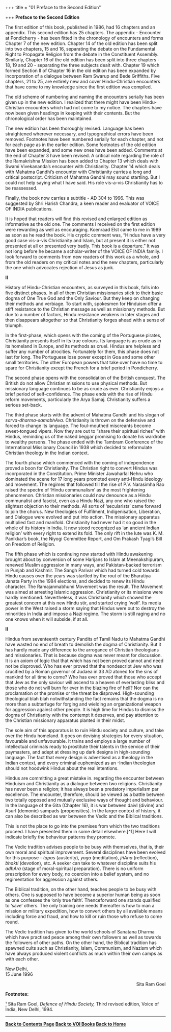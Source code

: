 +++
title = "01 Preface to the Second Edition"

+++
**Preface to the Second Edition**

The first edition of this book, published in 1986, had 16 chapters and an appendix. This second edition has 25 chapters. The appendix - Encounter at Pondicherry - has been fitted in the chronology of encounters and forms Chapter 7 of the new edition. Chapter 14 of the old edition has been split into two chapters, 15 and 16, separating the debate on the Fundamental Right to Propagate Religion from the debate in the Constituent Assembly. Similarly, Chapter 16 of the old edition has been split into three chapters - 18, 19 and 20 - separating the three subjects dealt with. Chapter 19 which formed Section II of Chapter 16 in the old edition has been expanded by incorporation of a dialogue between Ram Swarup and Bede Griffiths. Five chapters, 21 to 25, are entirely new and cover Hindu-Christian encounters that have come to my knowledge since the first edition was compiled.

The old scheme of numbering and naming the encounters serially has been given up in the new edition. I realized that there might have been Hindu-Christian encounters which had not come to my notice. The chapters have now been given headings in keeping with their contents. But the chronological order has been maintained.

The new edition has been thoroughly revised. Language has been straightened wherever necessary, and typographical errors have been removed. Footnotes have been numbered serially for each chapter, and not for each page as in the earlier edition. Some footnotes of the old edition have been expanded, and some new ones have been added. Comments at the end of Chapter 3 have been revised. A critical note regarding the role of the Ramakrishna Mission has been added to Chapter 13 which deals with Swami Vivekananda’s encounter with Christianity. Chapter 14 which deals with Mahatma Gandhi’s encounter with Christianity carries a long and critical postscript. Criticism of Mahatma Gandhi may sound startling. But I could not help saying what I have said. His role vis-a-vis Christianity has to be reassessed.

Finally, the book now carries a subtitle - AD 304 to 1996. This was suggested by Shri Harish Chandra, a keen reader and evaluator of VOICE OF INDIA publications.

It is hoped that readers will find this revised and enlarged edition as informative as the old one. The comments I received on the first edition were rewarding as well as encouraging. Koenraad Elst came to me in 1989 as soon as he read the book. His cryptic comment was, “Hindus have a very good case vis-a-vis Christianity and Islam, but at present it is either not presented at all or presented very badly. This book is a departure.” It was not long before he became a scholar-writer of the VOICE OF INDIA family. I look forward to comments from new readers of this work as a whole, and from the old readers on my critical notes and the new chapters, particularly the one which advocates rejection of Jesus as junk.  
 

**II**

History of Hindu-Christian encounters, as surveyed in this book, falls into five distinct phases. In all of them Christian missionaries stick to their basic dogma of One True God and the Only Saviour. But they keep on changing their methods and verbiage. To start with, spokesmen for Hinduism offer a stiff resistance to the Christian message as well as missionary methods. But due to a number of factors, Hindu resistance weakens in later stages and then disappears altogether so that Christianity forges ahead with a sense of triumph.

In the first-phase, which opens with the coming of the Portuguese pirates, Christianity presents itself in its true colours. Its language is as crude as in its homeland in Europe, and its methods as cruel. Hindus are helpless and suffer any number of atrocities. Fortunately for them, this phase does not last for long. The Portuguese lose power except in Goa and some other small territories. The other European powers that take over have no time to spare for Christianity except the French for a brief period in Pondicherry.

The second phase opens with the consolidation of the British conquest. The British do not allow Christian missions to use physical methods. But missionary language continues to be as crude as ever. Christianity enjoys a brief period of self-confidence. The phase ends with the rise of Hindu reform movements, particularly the Arya Samaj. Christianity suffers a serious set-back.

The third phase starts with the advent of Mahatma Gandhi and his slogan of *sarva-dharma-samabhAva*. Christianity is thrown on the defensive and forced to change its language. The foul-mouthed miscreants become sweet-tongued vipers. Now they are out to “share their spiritual riches” with Hindus, reminding us of the naked beggar promising to donate his wardrobe to wealthy persons. The phase ended with the Tambram Conference of the International Missionary Council in 1938 which decided to reformulate Christian theology in the Indian context.

The fourth phase which commenced with the coming of independence proved a boon for Christianity. The Christian right to convert Hindus was incorporated in the Constitution. Prime Minister Jawaharlal Nehru who dominated the scene for 17 long years promoted every anti-Hindu ideology and movement. The regimes that followed till the rise of P.V. Narasimha Rao raised the spectre of ‘Hindu communalism’ as the most frightening phenomenon. Christian missionaries could now denounce as a Hindu communalist and fascist, even as a Hindu Nazi, any one who raised the slightest objection to their methods. All sorts of ‘secularists’ came forward to join the chorus. New theologies of Fulfilment, Indigenisation, Liberation, and Dialogue were evolved and put into action. The missionary apparatus multiplied fast and manifold. Christianity had never had it so good in the whole of its history in India. It now stood recognized as ‘an ancient Indian religion’ with every right to extend its fold. The only rift in the lute was K. M. Panikkar’s book, the Niyogi Committee Report, and Om Prakash Tyagi’s Bill on Freedom of Religion.

The fifth phase which is continuing now started with Hindu awakening brought about by conversion of some Harijans to Islam at Meenakshipuram, renewed Muslim aggression in many ways, and Pakistan-backed terrorism in Punjab and Kashmir. The Sangh Parivar which had turned cold towards Hindu causes over the years was startled by the rout of the Bharatiya Janata Party in the 1984 elections, and decided to renew its Hindu character. The Ramajanmabhumi Movement was the result. The Movement was aimed at arresting Islamic aggression. Christianity or its missions were hardly mentioned. Nevertheless, it was Christianity which showed the greatest concern at this new Hindu stir, and started crying ‘wolf’. Its media power in the West raised a storm saying that Hindus were out to destroy the minorities in India and impose a Nazi regime. The storm is still raging and no one knows when it will subside, if at all.  
 

**II**

Hindus from seventeenth century Pandits of Tamil Nadu to Mahatma Gandhi have wasted no end of breath to demolish the dogma of Christianity. But it has hardly made any difference to the arrogance of Christian theologians and missionaries. That is because dogma was never meant for discussion. It is an axiom of logic that that which has not been proved cannot and need not be disproved. Who has ever proved that the nondescript Jew who was crucified by a Roman governor of Judaea in 33 AD atoned for the sins of mankind for all time to come? Who has ever proved that those who accept that Jew as the only saviour will ascend to a heaven of everlasting bliss and those who do not will burn for ever in the blazing fire of hell? Nor can the proclamation or the promise or the threat be disproved. High-sounding theological blah blah notwithstanding the fact remains that the dogma is no more than a subterfuge for forging and wielding an organizational weapon for aggression against other people. It is high time for Hindus to dismiss the dogma of Christianity with the contempt it deserves, and pay attention to the Christian missionary apparatus planted in their midst.

The sole aim of this apparatus is to ruin Hindu society and culture, and take over the Hindu homeland. It goes on devising strategies for every situation, favourable and unfavourable. It trains and employs a large number of intellectual criminals ready to prostitute their talents in the service of their paymasters, and adept at dressing up dark designs in high-sounding language. The fact that every design is advertised as a theology in the Indian context, and every criminal euphemized as an -Indian theologian should not hoodwink Hindus about the real intentions.

Hindus are committing a great mistake in. regarding the encounter between Hinduism and Christianity as a dialogue between two religions. Christianity has never been a religion; it has always been a predatory imperialism par excellence. The encounter, therefore, should be viewed as a battle between two totally opposed and mutually exclusive ways of thought and behaviour. In the language of the Gita (Chapter 16), it is war between daivI (divine) and AsurI (demonic) sampads (propensities). In the larger context of history, it can also be described as war between the Vedic and the Biblical traditions.

This is not the place to go into the premises from which the two traditions proceed. I have presented them in some detail elsewhere.[^1] Here I will indicate briefly the behaviour patterns they promote.

The Vedic tradition advises people to be busy with themselves, that is, their own moral and spiritual improvement. Several disciplines have been evolved for this purpose - *tapas* (austerity), *yoga* (meditation),
*jñAna* (reflection), *bhakti* (devotion), etc. A seeker can take to
whatever discipline suits his *adhAra* (stage of moral-spiritual preparation). There is no uniform prescription for every body, no coercion into a belief system, and no regimentation for aggression against others.

The Biblical tradition, on the other hand, teaches people to be busy with others. One is supposed to have become a superior human being as soon as one confesses the ‘only true faith’. Thenceforward one stands qualified to ‘save’ others. The only training one needs thereafter is how to man a mission or military expedition, how to convert others by all available means including force and fraud, and how to kill or ruin those who refuse to come round.

The Vedic tradition has given to the world schools of Sanatana Dharma which have practised peace among their own followers as well as towards the followers of other paths. On the other hand, the Biblical tradition has spawned cults such as Christianity, Islam, Communism, and Nazism which have always produced violent conflicts as much within their own camps as with each other.

New Delhi,  
15 June 1996

<div align="right">

Sita Ram Goel

</div>

  

**Footnotes:**

[¹](#1a) Sita Ram Goel, *Defence of Hindu Society,* Third revised edition, Voice of India, New Delhi, 1994.

  

------------------------------------------------------------------------

**[Back to Contents Page](index.htm)    [Back to VOI
Books](http://voiceofdharma.org/books)    [Back to Home](http://voiceofdharma.org)**
